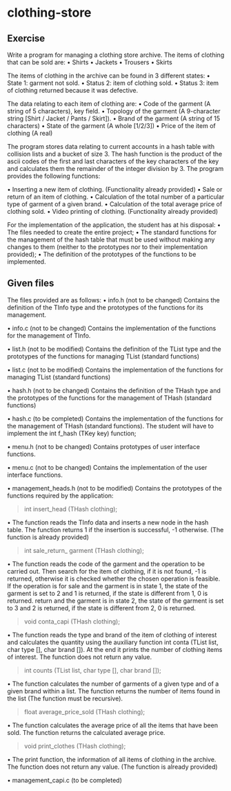 # clothing-store
## Exercise
Write a program for managing a clothing store archive. The items of clothing that can be sold are:
• Shirts
• Jackets
•	Trousers
• Skirts

The items of clothing in the archive can be found in 3 different states:
• State 1: garment not sold.
• Status 2: item of clothing sold.
• Status 3: item of clothing returned because it was defective.

The data relating to each item of clothing are:
• Code of the garment (A string of 5 characters), key field.
• Topology of the garment (A 9-character string [Shirt / Jacket / Pants / Skirt]).
• Brand of the garment (A string of 15 characters)
• State of the garment (A whole [1/2/3])
• Price of the item of clothing (A real)

The program stores data relating to current accounts in a hash table with collision lists and a bucket of size 3. The hash function is the product of the ascii codes of the first and last characters of the key characters of the key and calculates them the remainder of the integer division by 3. The program provides the following functions:

• Inserting a new item of clothing. (Functionality already provided)
• Sale or return of an item of clothing.
• Calculation of the total number of a particular type of garment of a given brand.
• Calculation of the total average price of clothing sold.
• Video printing of clothing. (Functionality already provided)

For the implementation of the application, the student has at his disposal:
• The files needed to create the entire project;
• The standard functions for the management of the hash table that must be used without making any changes to them (neither to the prototypes nor to their implementation provided);
• The definition of the prototypes of the functions to be implemented.

## Given files
The files provided are as follows:
• info.h (not to be changed)
Contains the definition of the TInfo type and the prototypes of the functions for its management.

• info.c (not to be changed)
Contains the implementation of the functions for the management of TInfo.

• list.h (not to be modified)
Contains the definition of the TList type and the prototypes of the functions for managing TList (standard functions)

• list.c (not to be modified)
Contains the implementation of the functions for managing TList (standard functions)

• hash.h (not to be changed)
Contains the definition of the THash type and the prototypes of the functions for the management of THash (standard functions)

• hash.c (to be completed)
Contains the implementation of the functions for the management of THash (standard functions). The student will have to implement the int f_hash (TKey key) function;

• menu.h (not to be changed)
Contains prototypes of user interface functions.

• menu.c (not to be changed)
Contains the implementation of the user interface functions.

• management_heads.h (not to be modified)
Contains the prototypes of the functions required by the application:
> int insert_head (THash clothing);

• The function reads the TInfo data and inserts a new node in the hash table. The function returns 1 if the insertion is successful, -1 otherwise. (The function is already provided)
> int sale_return_ garment (THash clothing);

• The function reads the code of the garment and the operation to be carried out. Then search for the item of clothing, if it is not found, -1 is returned, otherwise it is checked whether the chosen operation is feasible. If the operation is for sale and the garment is in state 1, the state of the garment is set to 2 and 1 is returned, if the state is different from 1, 0 is returned. return and the garment is in state 2, the state of the garment is set to 3 and 2 is returned, if the state is different from 2, 0 is returned.
> void conta_capi (THash clothing);

• The function reads the type and brand of the item of clothing of interest and calculates the quantity using the auxiliary function int conta (TList list, char type [], char brand []). At the end it prints the number of clothing items of interest. The function does not return any value.
> int counts (TList list, char type [], char brand []);

• The function calculates the number of garments of a given type and of a given brand within a list. The function returns the number of items found in the list (The function must be recursive).
> float average_price_sold (THash clothing);

• The function calculates the average price of all the items that have been sold. The function returns the calculated average price.
> void print_clothes (THash clothing);

• The print function, the information of all items of clothing in the archive. The function does not return any value. (The function is already provided)

• management_capi.c (to be completed)
